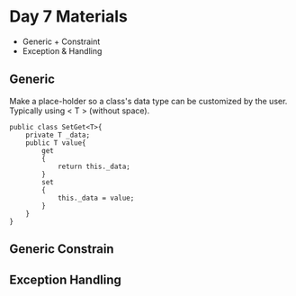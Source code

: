 # Day 7 Materials

- Generic + Constraint
- Exception & Handling

## Generic 
Make a place-holder so a class's data type can be customized by the user. Typically using < T > (without space).
```
public class SetGet<T>{
    private T _data;
    public T value{
		get
	    {
	        return this._data;
	    }
	    set
	    {
	        this._data = value;
	    } 
	}
}
```

## Generic Constrain

## Exception Handling